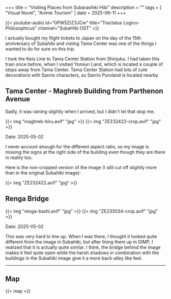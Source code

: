 +++
title = "Visiting Places from Subarashiki Hibi"
description = ""
tags = [
  "Visual Novel",
  "Anime Tourism"
]
date = 2025-06-11
+++

{{< youtube-audio id="0PW5ZrZ3JCw" title="Tractatus Logico-Philosophicus" channel="SubaHibi OST" >}}

I actually bought my flight tickets to Japan on the day of the 15th anniversary of Subahibi and visting Tama Center was one of the things I wanted to do for sure on this trip.

I took the Keio Line to Tama Center Station from Shinjuku. I had taken this train once before, when I visited Yomiuri Land, which is located a couple of stops away from Tama Center.
Tama Center Station had lots of cute decorations with Sanrio characters, as Sanrio Puroland is located nearby.

## Tama Center - Maghreb Building from Parthenon Avenue

Sadly, it was raining slightly when I arrived, but I didn't let that stop me.

{{< img "maghreb-biru.avif" "jpg" >}}
{{< img "ZE232422-crop.avif" "jpg" >}}

Date: 2025-05-02

I never account enough for the different aspect ratio, so my image is missing the signs at the right side of the building even though they are there in reality too.

Here is the non-cropped version of the image (I still cut off slightly more than in the original Subahibi image):

{{< img "ZE232422.avif" "jpg" >}}

## Renga Bridge

{{< img "renga-bashi.avif" "jpg" >}}
{{< img "ZE233034-crop.avif" "jpg" >}}

Date: 2025-05-02

This was very hard to line up. When I was there, I thought it looked quite different from the image in Subahibi, but after lining them up in GIMP, I realized that it is actually quite similar.
I think, the bridge behind the image makes it feel quite open while the harsh shadows in combination with the buildings in the Subahibi image give it a more back-alley like feel.

---

## Map

{{< map >}}
